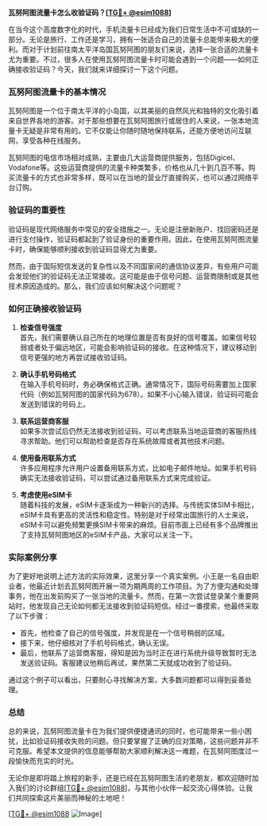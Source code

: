 **瓦努阿图流量卡怎么收验证码？[[TG💪+ @esim1088](https://t.me/s/esim1088)]**

在当今这个高度数字化的时代，手机流量卡已经成为我们日常生活中不可或缺的一部分。无论是旅行、工作还是学习，拥有一张适合自己的流量卡总能带来极大的便利。而对于计划前往南太平洋岛国瓦努阿图的朋友们来说，选择一张合适的流量卡尤为重要。不过，很多人在使用瓦努阿图流量卡时可能会遇到一个问题——如何正确接收验证码？今天，我们就来详细探讨一下这个问题。

### 瓦努阿图流量卡的基本情况

瓦努阿图是一个位于南太平洋的小岛国，以其美丽的自然风光和独特的文化吸引着来自世界各地的游客。对于那些想要在瓦努阿图旅行或居住的人来说，一张本地流量卡无疑是非常有用的。它不仅能让你随时随地保持联系，还能方便地访问互联网，享受各种在线服务。

瓦努阿图的电信市场相对成熟，主要由几大运营商提供服务，包括Digicel、Vodafone等。这些运营商提供的流量卡种类繁多，价格也从几十到几百不等。购买流量卡的方式也非常多样，既可以在当地的营业厅直接购买，也可以通过网络平台订购。

### 验证码的重要性

验证码是现代网络服务中常见的安全措施之一。无论是注册新账户、找回密码还是进行支付操作，验证码都起到了验证身份的重要作用。因此，在使用瓦努阿图流量卡时，确保能够顺利接收到验证码显得尤为重要。

然而，由于国际短信发送的复杂性以及不同国家间的通信协议差异，有些用户可能会发现他们的验证码无法正常接收。这可能是由于信号问题、运营商限制或是其他技术原因造成的。那么，我们应该如何解决这个问题呢？

### 如何正确接收验证码

1. **检查信号强度**  
   首先，我们需要确认自己所在的地理位置是否有良好的信号覆盖。如果信号较弱或者处于偏远地区，可能会影响验证码的接收。在这种情况下，建议移动到信号更强的地方再尝试接收验证码。

2. **确认手机号码格式**  
   在输入手机号码时，务必确保格式正确。通常情况下，国际号码需要加上国家代码（例如瓦努阿图的国家代码为678）。如果不小心输入错误，验证码可能会发送到错误的号码上。

3. **联系运营商客服**  
   如果多次尝试后仍然无法接收到验证码，可以考虑联系当地运营商的客服热线寻求帮助。他们可以帮助检查是否存在系统故障或者其他技术问题。

4. **使用备用联系方式**  
   许多应用程序允许用户设置备用联系方式，比如电子邮件地址。如果手机号码确实无法接收验证码，可以尝试通过备用联系方式来完成验证。

5. **考虑使用eSIM卡**  
   随着科技的发展，eSIM卡逐渐成为一种新兴的选择。与传统实体SIM卡相比，eSIM卡具有更高的灵活性和稳定性。特别是对于经常出国旅行的人士来说，eSIM卡可以避免频繁更换SIM卡带来的麻烦。目前市面上已经有多个品牌推出了支持瓦努阿图地区的eSIM卡产品，大家可以关注一下。

### 实际案例分享

为了更好地说明上述方法的实际效果，这里分享一个真实案例。小王是一名自由职业者，他最近计划去瓦努阿图开展一项为期两周的工作项目。为了方便沟通和处理事务，他在出发前购买了一张当地的流量卡。然而，在第一次尝试登录某个重要网站时，他发现自己无论如何都无法接收到验证码短信。经过一番摸索，他最终采取了以下步骤：

- 首先，他检查了自己的信号强度，并发现是在一个信号稍弱的区域。
- 接下来，他仔细核对了手机号码格式，确认无误。
- 最后，他联系了运营商客服，得知是因为当时正在进行系统升级导致暂时无法发送验证码。客服建议他稍后再试，果然第二天就成功收到了验证码。

通过这个例子可以看出，只要耐心寻找解决方案，大多数问题都可以得到妥善处理。

### 总结

总的来说，瓦努阿图流量卡在为我们提供便捷通讯的同时，也可能带来一些小困扰，比如验证码接收失败的问题。但只要掌握了正确的应对策略，这些问题并非不可克服。希望本文提供的信息能够帮助大家顺利解决这一难题，在瓦努阿图度过一段愉快而充实的时光。

无论你是即将踏上旅程的新手，还是已经在瓦努阿图生活的老朋友，都欢迎随时加入我们的讨论群组[[TG💪+ @esim1088](https://t.me/s/esim1088)]，与其他小伙伴一起交流心得体验。让我们共同探索这片美丽而神秘的土地吧！

[[TG💪+ @esim1088](https://t.me/s/esim1088) ![Image](https://i.postimg.cc/4NQfJmqS/Snipaste-2025-05-13-00-14-12.png)]